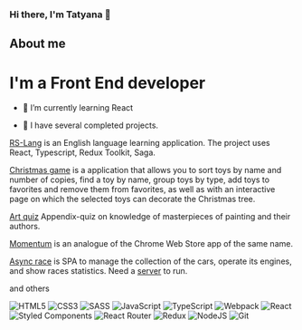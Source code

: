 ### Hi there, I'm Tatyana 👋

## About me

# I'm a Front End developer

- 🌱 I’m currently learning React

- 💬  I have several completed projects.

[RS-Lang](https://rs-lang-tianika.netlify.app/) is an English language learning application. The project uses React, Typescript, Redux Toolkit, Saga.

[Christmas game](https://rolling-scopes-school.github.io/tianika-JSFE2021Q3/christmas-task/) is a application that allows you to sort toys by name and number of copies, find a toy by name, group toys by type, add toys to favorites and remove them from favorites, as well as with an interactive page on which the selected toys can decorate the Christmas tree.

[Art quiz](https://rolling-scopes-school.github.io/tianika-JSFE2021Q3/art-quiz/) Appendix-quiz on knowledge of masterpieces of painting and their authors.

[Momentum](https://rolling-scopes-school.github.io/tianika-JSFE2021Q3/momentum/) is an analogue of the Chrome Web Store app of the same name. 

[Async race](https://rolling-scopes-school.github.io/tianika-JSFE2021Q3/async-race/) is SPA to manage the collection of the cars, operate its engines, and show races statistics. Need a [server](https://github.com/mikhama/async-race-api) to run.

and others

<!-- - 📫 How to reach me: ...-->

![HTML5](https://img.shields.io/badge/html5-%23E34F26.svg?style=for-the-badge&logo=html5&logoColor=white)
![CSS3](https://img.shields.io/badge/css3-%231572B6.svg?style=for-the-badge&logo=css3&logoColor=white)
![SASS](https://img.shields.io/badge/SASS-hotpink.svg?style=for-the-badge&logo=SASS&logoColor=white)
![JavaScript](https://img.shields.io/badge/javascript-%23323330.svg?style=for-the-badge&logo=javascript&logoColor=%23F7DF1E)
![TypeScript](https://img.shields.io/badge/typescript-%23007ACC.svg?style=for-the-badge&logo=typescript&logoColor=white)
![Webpack](https://img.shields.io/badge/webpack-%238DD6F9.svg?style=for-the-badge&logo=webpack&logoColor=black)
![React](https://img.shields.io/badge/react-%2320232a.svg?style=for-the-badge&logo=react&logoColor=%2361DAFB)
![Styled Components](https://img.shields.io/badge/styled--components-DB7093?style=for-the-badge&logo=styled-components&logoColor=white)
![React Router](https://img.shields.io/badge/React_Router-CA4245?style=for-the-badge&logo=react-router&logoColor=white)
![Redux](https://img.shields.io/badge/redux-%23593d88.svg?style=for-the-badge&logo=redux&logoColor=white)
![NodeJS](https://img.shields.io/badge/node.js-6DA55F?style=for-the-badge&logo=node.js&logoColor=white)
![Git](https://img.shields.io/badge/git-%23F05033.svg?style=for-the-badge&logo=git&logoColor=white)


